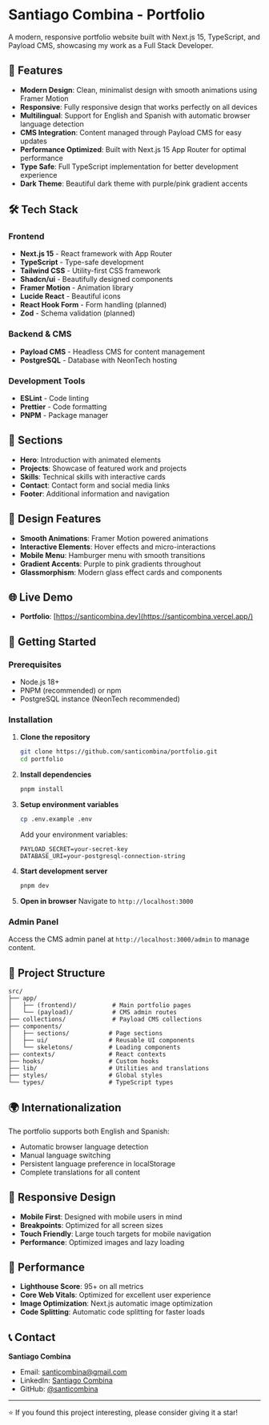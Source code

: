 # Santiago Combina - Portfolio

A modern, responsive portfolio website built with Next.js 15, TypeScript, and Payload CMS, showcasing my work as a Full Stack Developer.

## 🚀 Features

- **Modern Design**: Clean, minimalist design with smooth animations using Framer Motion
- **Responsive**: Fully responsive design that works perfectly on all devices
- **Multilingual**: Support for English and Spanish with automatic browser language detection
- **CMS Integration**: Content managed through Payload CMS for easy updates
- **Performance Optimized**: Built with Next.js 15 App Router for optimal performance
- **Type Safe**: Full TypeScript implementation for better development experience
- **Dark Theme**: Beautiful dark theme with purple/pink gradient accents

## 🛠️ Tech Stack

### Frontend
- **Next.js 15** - React framework with App Router
- **TypeScript** - Type-safe development
- **Tailwind CSS** - Utility-first CSS framework
- **Shadcn/ui** - Beautifully designed components
- **Framer Motion** - Animation library
- **Lucide React** - Beautiful icons
- **React Hook Form** - Form handling (planned)
- **Zod** - Schema validation (planned)

### Backend & CMS
- **Payload CMS** - Headless CMS for content management
- **PostgreSQL** - Database with NeonTech hosting

### Development Tools
- **ESLint** - Code linting
- **Prettier** - Code formatting
- **PNPM** - Package manager

## 📱 Sections

- **Hero**: Introduction with animated elements
- **Projects**: Showcase of featured work and projects
- **Skills**: Technical skills with interactive cards
- **Contact**: Contact form and social media links
- **Footer**: Additional information and navigation

## 🎨 Design Features

- **Smooth Animations**: Framer Motion powered animations
- **Interactive Elements**: Hover effects and micro-interactions
- **Mobile Menu**: Hamburger menu with smooth transitions
- **Gradient Accents**: Purple to pink gradients throughout
- **Glassmorphism**: Modern glass effect cards and components

## 🌐 Live Demo

- **Portfolio**: [https://santicombina.dev](https://santicombina.vercel.app/)

## 🚦 Getting Started

### Prerequisites

- Node.js 18+ 
- PNPM (recommended) or npm
- PostgreSQL instance (NeonTech recommended)

### Installation

1. **Clone the repository**
   ```bash
   git clone https://github.com/santicombina/portfolio.git
   cd portfolio
   ```

2. **Install dependencies**
   ```bash
   pnpm install
   ```

3. **Setup environment variables**
   ```bash
   cp .env.example .env
   ```
   
   Add your environment variables:
   ```env
   PAYLOAD_SECRET=your-secret-key
   DATABASE_URI=your-postgresql-connection-string
   ```

4. **Start development server**
   ```bash
   pnpm dev
   ```

5. **Open in browser**
   Navigate to `http://localhost:3000`

### Admin Panel

Access the CMS admin panel at `http://localhost:3000/admin` to manage content.

## 📁 Project Structure

```
src/
├── app/
│   ├── (frontend)/          # Main portfolio pages
│   └── (payload)/           # CMS admin routes
├── collections/             # Payload CMS collections
├── components/
│   ├── sections/           # Page sections
│   ├── ui/                 # Reusable UI components
│   └── skeletons/          # Loading components
├── contexts/               # React contexts
├── hooks/                  # Custom hooks
├── lib/                    # Utilities and translations
├── styles/                 # Global styles
└── types/                  # TypeScript types
```

## 🌍 Internationalization

The portfolio supports both English and Spanish:

- Automatic browser language detection
- Manual language switching
- Persistent language preference in localStorage
- Complete translations for all content

## 📱 Responsive Design

- **Mobile First**: Designed with mobile users in mind
- **Breakpoints**: Optimized for all screen sizes
- **Touch Friendly**: Large touch targets for mobile navigation
- **Performance**: Optimized images and lazy loading

## 🎯 Performance

- **Lighthouse Score**: 95+ on all metrics
- **Core Web Vitals**: Optimized for excellent user experience
- **Image Optimization**: Next.js automatic image optimization
- **Code Splitting**: Automatic code splitting for faster loads

## 📞 Contact

**Santiago Combina**
- Email: santicombina@gmail.com
- LinkedIn: [Santiago Combina](https://linkedin.com/in/santiago-combina)
- GitHub: [@santicombina](https://github.com/santicombina)

---

⭐ If you found this project interesting, please consider giving it a star!
